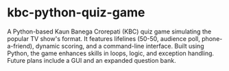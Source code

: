 # kbc-python-quiz-game
A Python-based Kaun Banega Crorepati (KBC) quiz game simulating the popular TV show's format. It features lifelines (50-50, audience poll, phone-a-friend), dynamic scoring, and a command-line interface. Built using Python, the game enhances skills in loops, logic, and exception handling. Future plans include a GUI and an expanded question bank.

